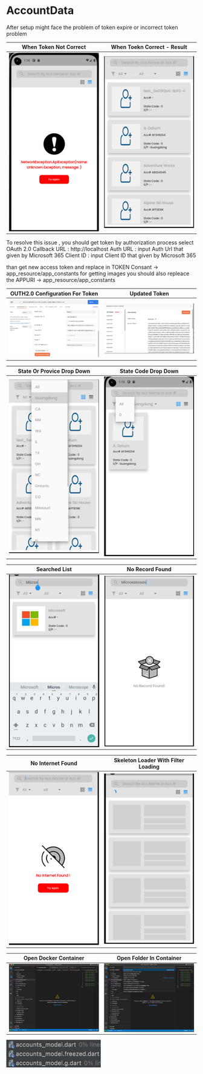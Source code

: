 # AccountData

After setup might face the problem of token expire or incorrect token problem 



 | **When Token Not Correct**      | **When Toekn Correct - Result**  
|------------|-------------| 
|  <img src="https://github.com/uzairiqbal91/AccountData/blob/master/workspace/AccountData/assets/images/screenshot/1.png" width="250"> |  <img src="https://github.com/uzairiqbal91/AccountData/blob/master/workspace/AccountData/assets/images/screenshot/2.png" width="250"> |  

To resolve this issue , you should get token by authorization process 
select OAuth 2.0
Callback URL : http://localhost
Auth URL : input Auth Url that given by Microsoft 365
Client ID : input Client ID that given by Microsoft 365

than get new access token 
and replace in TOKEN Consant -> app_resource/app_constants
for getting images you should also repleace the APPURI -> app_resource/app_constants

| **OUTH2.0 Configuration For Token**      | **Updated Token**  
|------------|-------------| 
|  <img src="https://github.com/uzairiqbal91/AccountData/blob/master/workspace/AccountData/assets/images/screenshot/12.png" width="250"> |  <img src="https://github.com/uzairiqbal91/AccountData/blob/master/workspace/AccountData/assets/images/screenshot/13.png" width="250"> |  

| **State Or Provice Drop Down**      | **State Code Drop Down**  
|------------|-------------| 
|  <img src="https://github.com/uzairiqbal91/AccountData/blob/master/workspace/AccountData/assets/images/screenshot/4.png" width="250"> |  <img src="https://github.com/uzairiqbal91/AccountData/blob/master/workspace/AccountData/assets/images/screenshot/5.png" width="250"> |  

| **Searched List**      | **No Record Found**  
|------------|-------------| 
|  <img src="https://github.com/uzairiqbal91/AccountData/blob/master/workspace/AccountData/assets/images/screenshot/7.png" width="250"> |  <img src="https://github.com/uzairiqbal91/AccountData/blob/master/workspace/AccountData/assets/images/screenshot/8.png" width="250"> |  

| **No Internet Found**      | **Skeleton Loader With Filter Loading**  
|------------|-------------| 
|  <img src="https://github.com/uzairiqbal91/AccountData/blob/master/workspace/AccountData/assets/images/screenshot/9.png" width="250"> |  <img src="https://github.com/uzairiqbal91/AccountData/blob/master/workspace/AccountData/assets/images/screenshot/11.png" width="250"> |  


| **Open Docker Container**      | **Open Folder In Container**  
|------------|-------------| 
|  <img src="https://github.com/uzairiqbal91/AccountData/blob/master/workspace/AccountData/assets/images/screenshot/14.png" width="250"> |  <img src="https://github.com/uzairiqbal91/AccountData/blob/master/workspace/AccountData/assets/images/screenshot/15.png" width="250"> |  

<img src="https://github.com/uzairiqbal91/AccountData/blob/master/workspace/AccountData/assets/images/screenshot/16.png" width="250"> 
